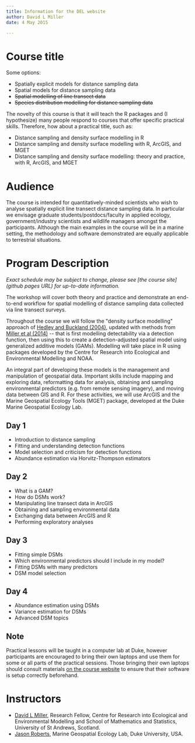 ```yaml
---
title: Information for the DEL website
author: David L Miller
date: 4 May 2015

---
```



# Course title

Some options:

 * Spatially explicit models for distance sampling data
 * Spatial models for distance sampling data
 * ~~Spatial modelling of line transect data~~
 * ~~Species distribution modelling for distance sampling data~~

The novelty of this course is that it will teach the R packages and (I hypothesize) many people respond to courses that offer specific practical skills. Therefore, how about a practical title, such as:

 * Distance sampling and density surface modelling in R
 * Distance sampling and density surface modelling with R, ArcGIS, and MGET
 * Distance sampling and density surface modelling: theory and practice, with R, ArcGIS, and MGET


# Audience

The course is intended for quantitatively-minded scientists who wish to analyse spatially explicit line transect distance sampling data. In particular we envisage graduate students/postdocs/faculty in applied ecology, government/industry scientists and wildlife managers amongst the participants. Although the main examples in the course will be in a marine setting, the methodology and software demonstrated are equally applicable to terrestrial situations.


# Program Description


*Exact schedule may be subject to change, please see [the course site](github pages URL) for up-to-date information.*

The workshop will cover both theory and practice and demonstrate an end-to-end workflow for spatial modelling of distance sampling data collected via line transect surveys.

Throughout the course we will follow the "density surface modelling" approach of [Hedley and Buckland (2004)](http://citeseerx.ist.psu.edu/viewdoc/download?doi=10.1.1.129.4271&rep=rep1&type=pdf), updated with methods from [Miller et al (2014)](http://onlinelibrary.wiley.com/doi/10.1111/2041-210X.12105/pdf) -- that is first modelling detectability via a detection function, then using this to create a detection-adjusted spatial model using generalized additive models (GAMs). Modelling will take place in R using packages developed by the Centre for Research into Ecological and Environmental Modelling and NOAA.

An integral part of developing these models is the management and manipulation of geospatial data. Important skills include mapping and exploring data, reformatting data for analysis, obtaining and sampling environmental predictors (e.g. from remote sensing imagery), and moving data between GIS and R. For these activities, we will use ArcGIS and the Marine Geospatial Ecology Tools (MGET) package, developed at the Duke Marine Geospatial Ecology Lab.


## Day 1

  * Introduction to distance sampling
  * Fitting and understanding detection functions
  * Model selection and criticism for detection functions
  * Abundance estimation via Horvitz-Thompson estimators


## Day 2

  * What is a GAM?
  * How do DSMs work?
  * Manipulating line transect data in ArcGIS
  * Obtaining and sampling environmental data
  * Exchanging data between ArcGIS and R
  * Performing exploratory analyses


## Day 3

  * Fitting simple DSMs
  * Which environmental predictors should I include in my model?
  * Fitting DSMs with many predictors
  * DSM model selection

## Day 4

  * Abundance estimation using DSMs
  * Variance estimation for DSMs
  * Advanced DSM topics


## Note

Practical lessons will be taught in a computer lab at Duke, however participants are encouraged to bring their own laptops and use them for some or all parts of the practical sessions. Those bringing their own laptops should consult materials [on the course website](http://distancesampling.org/workshops/duke-spatial-2015) to ensure that their software is setup correctly beforehand.

# Instructors

 * [David L Miller](http://converged.yt), Research Fellow, Centre for Research into Ecological and Environmental Modelling and School of Mathematics and Statistics, University of St Andrews, Scotland.
 * [Jason Roberts](http://mgel.env.duke.edu/people/jason-roberts/), Marine Geospatial Ecology Lab, Duke University, USA.



